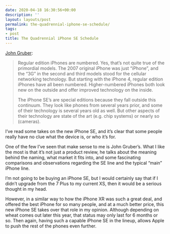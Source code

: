 ```yaml
---
date: 2020-04-18 16:30:56+00:00
description: ''
layout: layouts/post
permalink: the-quadrennial-iphone-se-schedule/
tags:
- post
title: The Quadrennial iPhone SE Schedule
---
```


<p><a href="https://daringfireball.net/2020/04/the_quadrennial_iphone_se_schedule">John Gruber</a>:</p>
<blockquote>
<p>Regular edition iPhones are numbered. Yes, that’s not quite true of the primordial models. The 2007 original iPhone was just “iPhone”, and the “3G” in the second and third models stood for the cellular networking technology. But starting with the iPhone 4, regular edition iPhones have all been numbered. Higher-numbered iPhones both look new on the outside and offer improved technology on the inside.</p>
<p>The iPhone SE’s are special editions because they fall outside this continuum. They look like phones from several years prior, and some of their technology is several years old as well. But other aspects of their technology are state of the art (e.g. chip systems) or nearly so (cameras).</p>
</blockquote>
<p>I’ve read some takes on the new iPhone SE, and it’s clear that some people really have no clue what the device is, or who it’s for.</p>
<p>One of the few I’ve seen that make sense to me is John Gruber’s. What I like the most is that it’s not just a product review, he talks about the meaning behind the naming, what market it fits into, and some fascinating comparisons and observations regarding the SE line and the typical “main” iPhone line.</p>
<p>I’m not going to be buying an iPhone SE, but I would certainly say that if I didn’t upgrade from the 7 Plus to my current XS, then it would be a serious thought in my head.</p>
<p>However, in a similar way to how the iPhone XR was such a great deal, and offered the best iPhone for so many people, and at a much better price, this new iPhone SE takes over that role in my opinion. Although depending on wheat comes out later this year, that status may only last for 6 months or so. Then again, having such a capable iPhone SE in the lineup, allows Apple to push the rest of the phones even further.</p>